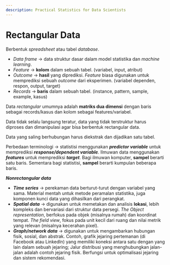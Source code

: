 ```yaml
---
description: Practical Statistics for Data Scientists
---
```


# Rectangular Data

Berbentuk _spreadsheet_ atau tabel _database_.

* _Data frame_ -> data struktur dasar dalam model statistika dan _machine learning_.
* _Feature_ -> **kolom** dalam sebuah tabel. (variabel, input, atribut)
* _Outcome_ -> **hasil** yang diprediksi. _Feature_ biasa digunakan untuk memprediksi sebuah _outcome_ dari eksperimen. (variabel dependen, respon, output, target)
* _Records_ -> **baris** dalam sebuah tabel. (instance, pattern, sample, example, kasus)

Data _rectangular_ umumnya adalah **matriks dua dimensi** dengan baris sebagai records/kasus dan kolom sebagai features/variabel.

Data tidak selalu langsung teratur, data yang tidak terstruktur harus diproses dan dimanipulasi agar bisa berbentuk rectangular data.

Data yang saling berhubungan harus diekstrak dan dijadikan satu tabel.

Perbedaan terminologi -> statistisi menggunakan _**predictor variable**_ untuk memprediksi _**response/dependent variable**_. Ilmuwan data menggunakan _**features**_ untuk memprediksi _**target**_. Bagi ilmuwan komputer, **sampel** berarti satu baris. Sementara bagi statistisi, **sampel** berarti kumpulan beberapa baris.

_**Nonrectangular data**_

* _**Time series**_ -> perekaman data berturut-turut dengan variabel yang sama. Material mentah untuk metode peramalan statistika, juga komponen kunci data yang dihasilkan dari perangkat.
* _**Spatial data**_ -> digunakan untuk memetakan dan analisis **lokasi**, lebih kompleks dan bervariasi dari struktur data persegi. _The Object representation_, berfokus pada objek (misalnya rumah) dan koordinat tempat. _The field view_, fokus pada unit kecil dari ruang dan nilai metrik yang relevan (misalnya kecerahan pixel).
* _**Graph/network data**_ -> digunakan untuk mengambarkan hubungan fisik, sosial, dan abstrak. Contoh, grafik jejaring pertemanan (di Facebook atau LinkedIn) yang memiliki koneksi antara satu dengan yang lain dalam sebuah jejaring; Jalur distribusi yang menghubungkan jalan-jalan adalah contoh jejaring fisik. Berfungsi untuk optimalisasi jejaring dan sistem rekomendasi.
